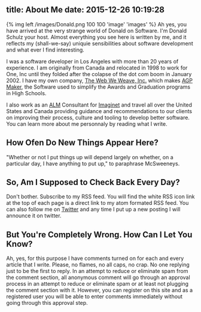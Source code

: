 title: About Me
date: 2015-12-26 10:19:28
---
{% img left /images/Donald.png 100 100 'image' 'images' %} Ah yes, you have arrived at the very strange world of Donald on Software.  I'm Donald Schulz your host.  Almost everything you see here is written by me, and it reflects my (shall-we-say) uniquie sensibilities about software development and what ever I find interesting.

I was a software developer in Los Angeles with more than 20 years of experience.  I am originally from Canada and relocated in 1998 to work for One, Inc until they folded after the colapse of the dot com boom in January 2002.  I have my own company, [The Web We Weave, Inc.](http://www.thewebweweave.net) which makes [AGP Maker](http://www.agpmaker.com), the Software used to simplify the Awards and Graduation programs in High Schools.  

I also work as an [ALM](https://en.wikipedia.org/wiki/Application_lifecycle_management) Consultant for [Imaginet](http://www.Imaginet.com) and travel all over the United States and Canada providing guidance and recommendations to our clients on improving their process, culture and tooling to develop better software.  You can learn more about me personnaly by reading what I write.


## How Ofen Do New Things Appear Here?
"Whether or not I put things up will depend largely on whether, on a particular day, I have anything to put up," to paraphrase McSweeneys. 

## So, Am I Supposed to Check Back Every Day?
Don't bother.  Subscribe to my RSS feed.  You will find the white RSS icon link at the top of each page is a direct link to my atom formated RSS feed.  You can also follow me on [Twitter](http://twitter.com/donaldlschulz) and any time I put up a new posting I will announce it on twitter.

## But You're Completely Wrong. How Can I Let You Know?
Ah, yes, for this purpose I have comments turned on for each and every article that I write.  Please, no flames, no all caps, no crap.  No one replying just to be the first to reply.  In an attempt to reduce or eliminate spam from the comment section, all anonymous comment will go through an approval process in an attempt to reduce or eliminate spam or at least not plugging the comment section with it.  However, you can register on this site and as a registered user you will be able to enter comments immediately without going through this approval step.